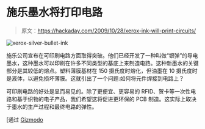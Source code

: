 # 施乐墨水将打印电路

> 原文：<https://hackaday.com/2009/10/28/xerox-ink-will-print-circuits/>

![xerox-silver-bullet-ink](img/f874c52957b30639aecd62ae1985b23c.png "xerox-silver-bullet-ink")

施乐公司宣布在可印刷电路方面取得突破。他们已经开发了一种叫做“银弹”的导电墨水，这种墨水可以印刷在许多不同类型的基底上来制造电路。这种新墨水的关键部分是其较低的熔点。塑料薄膜基材在 150 摄氏度时熔化，但油墨在 10 摄氏度时是液体，以避免损坏薄膜。这就引出了一个问题:如何将元件焊接到电路上？

可印刷电路的好处是显而易见的。除了更便宜、更容易的 RFID、贺卡等一次性电路和基于织物的电子产品，我们希望这将促进更环保的 PCB 制造。这实际上取决于墨水的生产过程和最终电路的弹性。

[通过 [Gizmodo](http://gizmodo.com/5390990/xerox-develops-ink-to-print-circuits-on-nearly-anything)